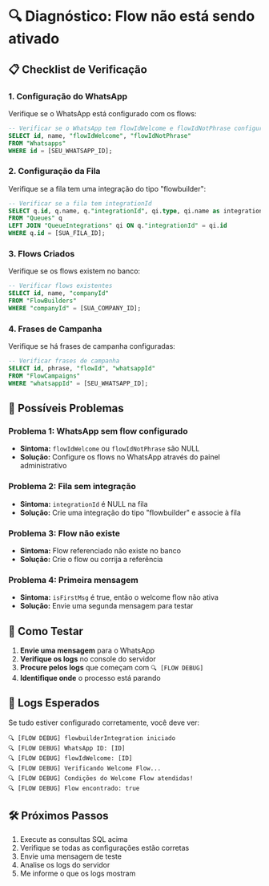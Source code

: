 # 🔍 Diagnóstico: Flow não está sendo ativado

## 📋 Checklist de Verificação

### 1. **Configuração do WhatsApp**
Verifique se o WhatsApp está configurado com os flows:

```sql
-- Verificar se o WhatsApp tem flowIdWelcome e flowIdNotPhrase configurados
SELECT id, name, "flowIdWelcome", "flowIdNotPhrase" 
FROM "Whatsapps" 
WHERE id = [SEU_WHATSAPP_ID];
```

### 2. **Configuração da Fila**
Verifique se a fila tem uma integração do tipo "flowbuilder":

```sql
-- Verificar se a fila tem integrationId
SELECT q.id, q.name, q."integrationId", qi.type, qi.name as integration_name
FROM "Queues" q
LEFT JOIN "QueueIntegrations" qi ON q."integrationId" = qi.id
WHERE q.id = [SUA_FILA_ID];
```

### 3. **Flows Criados**
Verifique se os flows existem no banco:

```sql
-- Verificar flows existentes
SELECT id, name, "companyId" 
FROM "FlowBuilders" 
WHERE "companyId" = [SUA_COMPANY_ID];
```

### 4. **Frases de Campanha**
Verifique se há frases de campanha configuradas:

```sql
-- Verificar frases de campanha
SELECT id, phrase, "flowId", "whatsappId"
FROM "FlowCampaigns" 
WHERE "whatsappId" = [SEU_WHATSAPP_ID];
```

## 🚨 Possíveis Problemas

### **Problema 1: WhatsApp sem flow configurado**
- **Sintoma:** `flowIdWelcome` ou `flowIdNotPhrase` são NULL
- **Solução:** Configure os flows no WhatsApp através do painel administrativo

### **Problema 2: Fila sem integração**
- **Sintoma:** `integrationId` é NULL na fila
- **Solução:** Crie uma integração do tipo "flowbuilder" e associe à fila

### **Problema 3: Flow não existe**
- **Sintoma:** Flow referenciado não existe no banco
- **Solução:** Crie o flow ou corrija a referência

### **Problema 4: Primeira mensagem**
- **Sintoma:** `isFirstMsg` é true, então o welcome flow não ativa
- **Solução:** Envie uma segunda mensagem para testar

## 🔧 Como Testar

1. **Envie uma mensagem** para o WhatsApp
2. **Verifique os logs** no console do servidor
3. **Procure pelos logs** que começam com `🔍 [FLOW DEBUG]`
4. **Identifique onde** o processo está parando

## 📝 Logs Esperados

Se tudo estiver configurado corretamente, você deve ver:

```
🔍 [FLOW DEBUG] flowbuilderIntegration iniciado
🔍 [FLOW DEBUG] WhatsApp ID: [ID]
🔍 [FLOW DEBUG] flowIdWelcome: [ID]
🔍 [FLOW DEBUG] Verificando Welcome Flow...
🔍 [FLOW DEBUG] Condições do Welcome Flow atendidas!
🔍 [FLOW DEBUG] Flow encontrado: true
```

## 🛠️ Próximos Passos

1. Execute as consultas SQL acima
2. Verifique se todas as configurações estão corretas
3. Envie uma mensagem de teste
4. Analise os logs do servidor
5. Me informe o que os logs mostram 